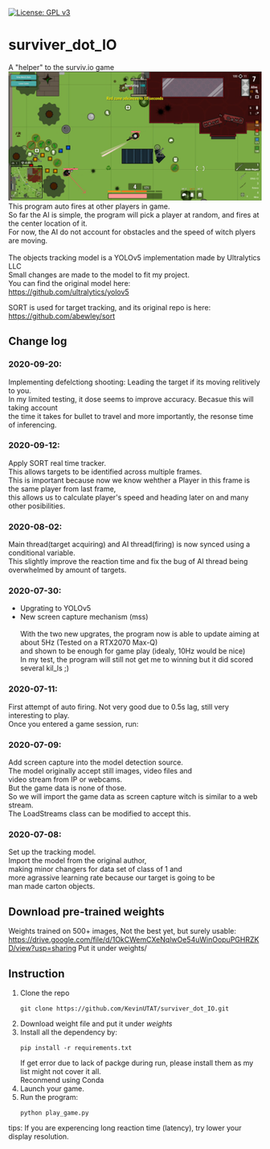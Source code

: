 [![License: GPL v3](https://img.shields.io/badge/License-GPLv3-blue.svg)](https://www.gnu.org/licenses/gpl-3.0)
# surviver_dot_IO
A "helper" to the surviv.io game \
![alt text](https://github.com/KevinUTAT/surviver_dot_IO/blob/master/Annotation%202020-09-20%20133655.png?raw=true)
This program auto fires at other players in game. \
So far the AI is simple, the program will pick a player at random, and fires at the center location of it. \
For now, the AI do not account for obstacles and the speed of witch plyers are moving. \
\
The objects tracking model is a YOLOv5 implementation made by Ultralytics LLC \
Small changes are made to the model to fit my project.\
You can find the original model here: \
https://github.com/ultralytics/yolov5

SORT is used for target tracking, and its original repo is here: \
https://github.com/abewley/sort
## Change log
### 2020-09-20:
Implementing defelctiong shooting: Leading the target if its moving relitively to you. \
In my limited testing, it dose seems to improve accuracy. Becasue this will taking account \
the time it takes for bullet to travel and more importantly, the resonse time of inferencing.
### 2020-09-12:
Apply SORT real time tracker. \
This allows targets to be identified across multiple frames. \
This is important because now we know wehther a Player in this frame is the same player from last frame, \
this allows us to calculate player's speed and heading later on and many other posibilities.
### 2020-08-02:
Main thread(target acquiring) and AI thread(firing) is now synced using a conditional variable. \
This slightly improve the reaction time and fix the bug of AI thread being overwhelmed by amount of targets.
### 2020-07-30:
- Upgrating to YOLOv5
- New screen capture mechanism (mss) \
\
With the two new upgrates, the program now is able to update aiming at about 5Hz (Tested on a RTX2070 Max-Q) \
and shown to be enough for game play (idealy, 10Hz would be nice) \
In my test, the program will still not get me to winning but it did scored several kil_ls ;)
### 2020-07-11:
First attempt of auto firing. Not very good due to 0.5s lag, still very interesting to play. \
Once you entered a game session, run:

### 2020-07-09: 
Add screen capture into the model detection source. \
The model originally accept still images, video files and \
video stream from IP or webcams. \
But the game data is none of those. \
So we will import the game data as screen capture witch is similar to a web stream. \
The LoadStreams class can be modified to accept this.
### 2020-07-08: 
Set up the tracking model. \
Import the model from the original author, \
making minor changers for data set of class of 1 and \
more agrassive learning rate because our target is going to be \
man made carton objects.

## Download pre-trained weights
Weights trained on 500+ images, Not the best yet, but surely usable:
https://drive.google.com/file/d/1OkCWemCXeNqlwOe54uWinOopuPGHRZKD/view?usp=sharing
Put it under weights/

## Instruction
1. Clone the repo
   ```
   git clone https://github.com/KevinUTAT/surviver_dot_IO.git
   ```
2. Download weight file and put it under *weights*
3. Install all the dependency by:
   ```
   pip install -r requirements.txt
   ```
   If get error due to lack of packge during run, please install them as my list might not cover it all. \
   Reconmend using Conda
4. Launch your game.
5. Run the program:
   ```
   python play_game.py
   ```
tips: If you are experencing long reaction time (latency), try lower your display resolution. 
